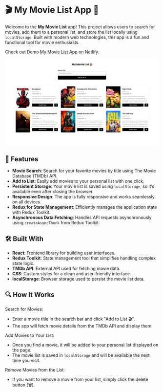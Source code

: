 # 🎬 My Movie List App 🍿

Welcome to the **My Movie List** app! This project allows users to search for movies, add them to a personal list, and store the list locally using `localStorage`. Built with modern web technologies, this app is a fun and functional tool for movie enthusiasts.

Check out Demo [My Movie List App](https://my-movie-listapp.netlify.app/) on Netlify.


![App Screenshot](https://raw.githubusercontent.com/CodeFiroz/mymovielist/main/preview.jpeg)

## 🚀 Features

- **Movie Search**: Search for your favorite movies by title using The Movie Database (TMDb) API.
- **Add to List**: Easily add movies to your personal list with one click.
- **Persistent Storage**: Your movie list is saved using `localStorage`, so it’s available even after closing the browser.
- **Responsive Design**: The app is fully responsive and works seamlessly on all devices.
- **Redux for State Management**: Efficiently manages the application state with Redux Toolkit.
- **Asynchronous Data Fetching**: Handles API requests asynchronously using `createAsyncThunk` from Redux Toolkit.

## 🛠️ Built With

- **React**: Frontend library for building user interfaces.
- **Redux Toolkit**: State management tool that simplifies handling complex state logic.
- **TMDb API**: External API used for fetching movie data.
- **CSS**: Custom styles for a clean and user-friendly interface.
- **localStorage**: Browser storage used to persist the movie list data.

## 🔍 How It Works
Search for Movies:
-  Enter a movie title in the search bar and click "Add to List 🎬".
-  The app will fetch movie details from the TMDb API and display them.

Add Movies to Your List:
- Once you find a movie, it will be added to your personal list displayed on the page.
- The movie list is saved in `localStorage` and will be available the next time you visit.

Remove Movies from the List:
- If you want to remove a movie from your list, simply click the delete button (🗑️).
